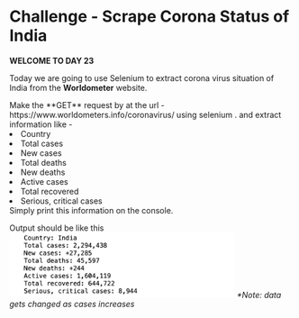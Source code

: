 # Challenge - Scrape Corona Status of India 
**WELCOME TO DAY 23**
<p>Today we are going to use Selenium to extract corona virus situation of India from the <b>Worldometer</b> website. <br>
</p>
Make the **GET** request by at the url - https://www.worldometers.info/coronavirus/ using selenium .
and extract information like - 
<li>Country
<li>Total cases
<li>New cases
<li>Total deaths
<li>New deaths
<li>Active cases
<li>Total recovered
<li>Serious, critical cases
<br>
Simply print this information on the console.

<p>Output should be like this 
<img width="400" src="./ss.png">
<i>*Note: data gets changed as cases increases

